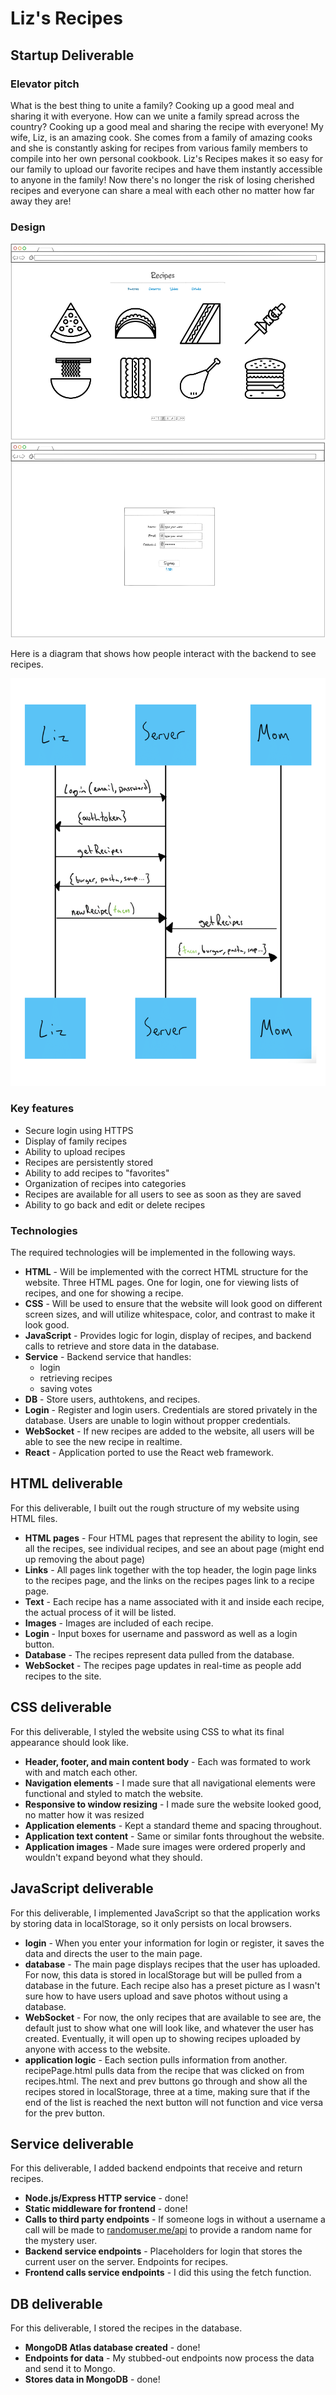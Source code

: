 # Liz's Recipes

## Startup Deliverable

### Elevator pitch

What is the best thing to unite a family? Cooking up a good meal and sharing it with everyone. How can we unite a family spread across the country? Cooking up a good meal and sharing the recipe with everyone! My wife, Liz, is an amazing cook. She comes from a family of amazing cooks and she is constantly asking for recipes from various family members to compile into her own personal cookbook. Liz's Recipes makes it so easy for our family to upload our favorite recipes and have them instantly accessible to anyone in the family! Now there's no longer the risk of losing cherished recipes and everyone can share a meal with each other no matter how far away they are!

### Design

![mockMainPage](mockMainPage.png)
![mockSignIn](mockSignIn.png)


Here is a diagram that shows how people interact with the backend to see recipes.


![ServerDesign](ServerDesign.png)

### Key features

- Secure login using HTTPS
- Display of family recipes
- Ability to upload recipes
- Recipes are persistently stored
- Ability to add recipes to "favorites"
- Organization of recipes into categories
- Recipes are available for all users to see as soon as they are saved
- Ability to go back and edit or delete recipes

### Technologies

The required technologies will be implemented in the following ways.

- **HTML** - Will be implemented with the correct HTML structure for the website. Three HTML pages. One for login, one for viewing lists of recipes, and one for showing a recipe.
- **CSS** - Will be used to ensure that the website will look good on different screen sizes, and will utilize whitespace, color, and contrast to make it look good.
- **JavaScript** - Provides logic for login, display of recipes, and backend calls to retrieve and store data in the database.
- **Service** - Backend service that handles:
  - login
  - retrieving recipes
  - saving votes
- **DB** - Store users, authtokens, and recipes.
- **Login** - Register and login users. Credentials are stored privately in the database. Users are unable to login without propper credentials. 
- **WebSocket** - If new recipes are added to the website, all users will be able to see the new recipe in realtime.
- **React** - Application ported to use the React web framework.

## HTML deliverable 

For this deliverable, I built out the rough structure of my website using HTML files.

- **HTML pages** - Four HTML pages that represent the ability to login, see all the recipes, see individual recipes, and see an about page (might end up removing the about page)
- **Links** - All pages link together with the top header, the login page links to the recipes page, and the links on the recipes pages link to a recipe page.
- **Text** - Each recipe has a name associated with it and inside each recipe, the actual process of it will be listed.
- **Images** - Images are included of each recipe.
- **Login** - Input boxes for username and password as well as a login button.
- **Database** - The recipes represent data pulled from the database.
- **WebSocket** - The recipes page updates in real-time as people add recipes to the site.

## CSS deliverable

For this deliverable, I styled the website using CSS to what its final appearance should look like.

- **Header, footer, and main content body** - Each was formated to work with and match each other.
- **Navigation elements** - I made sure that all navigational elements were functional and styled to match the website.
- **Responsive to window resizing** - I made sure the website looked good, no matter how it was resized
- **Application elements** - Kept a standard theme and spacing throughout. 
- **Application text content** - Same or similar fonts throughout the website. 
- **Application images** - Made sure images were ordered properly and wouldn't expand beyond what they should.

## JavaScript deliverable

For this deliverable, I implemented JavaScript so that the application works by storing data in localStorage, so it only persists on local browsers.

- **login** - When you enter your information for login or register, it saves the data and directs the user to the main page.
- **database** - The main page displays recipes that the user has uploaded. For now, this data is stored in localStorage but will be pulled from a database in the future. Each recipe also has a preset picture as I wasn't sure how to have users upload and save photos without using a database.
- **WebSocket** - For now, the only recipes that are available to see are, the default just to show what one will look like, and whatever the user has created. Eventually, it will open up to showing recipes uploaded by anyone with access to the website.
- **application logic** - Each section pulls information from another. recipePage.html pulls data from the recipe that was clicked on from recipes.html. The next and prev buttons go through and show all the recipes stored in localStorage, three at a time, making sure that if the end of the list is reached the next button will not function and vice versa for the prev button.

## Service deliverable

For this deliverable, I added backend endpoints that receive and return recipes.

- **Node.js/Express HTTP service** - done!
- **Static middleware for frontend** - done!
- **Calls to third party endpoints** - If someone logs in without a username a call will be made to [randomuser.me/api](https://randomuser.me/api/) to provide a random name for the mystery user.
- **Backend service endpoints** - Placeholders for login that stores the current user on the server. Endpoints for recipes.
- **Frontend calls service endpoints** - I did this using the fetch function. 

## DB deliverable

For this deliverable, I stored the recipes in the database.

- **MongoDB Atlas database created** - done!
- **Endpoints for data** - My stubbed-out endpoints now process the data and send it to Mongo.
- **Stores data in MongoDB** - done!





























